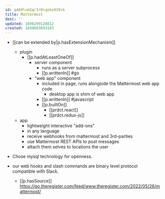 ```yaml
---
id: q469lum2qr1r0cqoko919ck
title: Mattermost
desc: ''
updated: 1696299128812
created: 1649603693183
---
```



- [[can be extended by|p.hasExtensionMechanism]]
  - plugin
    - [[p.hadAtLeastOneOf]] 
      - server component 
        - runs as a server subprocess
        - [[p.writtenIn]] #go
      - "web app" component
        - included in page, runs alongside the Mattermost web app code
          - desktop app is shim of web app
        - [[p.writtenIn]] #javascript
        - [[p.builtOn]] 
          - [[prdct.react]]
          - [[prdct.redux-js]]
  - app
    - lightweight interactive "add-ons" 
    - in any language
    - receive webhooks from mattermost and 3rd-parties
    - use Mattermost REST APIs to post messages
    - attach them selves to locations the user

- Chose mysql technology for openness.
- our web hooks and slash commands are binary level protocol compatible with Slack.
  - [[p.hasSource]] https://go.theregister.com/feed/www.theregister.com/2022/05/26/mattermost/